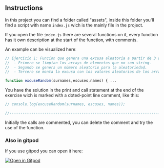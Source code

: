 
## Instructions

In this project you can find a folder called "assets", inside this folder you'll find a script with name `index.js` wich is the mainly file in the project.

If you open the file `index.js` there are several functions on it, every function has it own description at the start of the function, with comments.

An example can be visualized here:

```javascript
// Ejercicio 1: Funcion que genera una excusa aleatoria a partir de 3 arrays. Donde:
//  - Primero se limpian los arrays de elementos que no son string.
//  - Segundo se genera un número aleatorio para la aleatoriedad.
//  - Tercero se monta la excusa con los valores aleatorios de los arrays

function excuseRandom(surnames,escuses,names) { ...
```
You have the solution in the print and call statement at the end of the exercise wich is marked with a doted-point line comment, like this:

```javascript
// console.log(excuseRandom(surnames, escuses, names));

//--------------------------------------------------------------------------------

```
Initially the calls are commented, you can delete the comment and try the use of the function.

### Also in gitpod

If you use gitpod you can open it here:

[![Open in Gitpod](https://gitpod.io/button/open-in-gitpod.svg)](https://gitpod.io#https://github.com/4GeeksAcademy/html-hello.git)